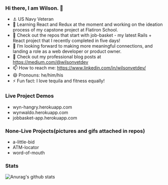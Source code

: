 ### Hi there, I am Wilson. 👋

<!--
- 👯 I’m looking to collaborate on ...
- 🤔 I’m looking for help with ...
- 🔭 I’m currently finished with my Module 3 project(a-little-bid) at Flatiron utilizing vanilla JS and a rails API that I built.
**wilsonvetdev/wilsonvetdev** is a ✨ _special_ ✨ repository because its `README.md` (this file) appears on your GitHub profile.

Here are some ideas to get you started:
-->

- ⚓️ US Navy Veteran
- 🌱 Learning React and Redux at the moment and working on the ideation process of my capstone project at Flatiron School. 
- 🐥 Check out the repos that start with job-basket - my latest Rails + React project that I recently completed in five days!
- 🤔 I’m looking forward to making more meaningful connections, and landing a role as a web developer or product owner.
- 💬 Check out my professional blog posts at https://medium.com/@wilsonvetdev 
- 📫 How to reach me: https://www.linkedin.com/in/wilsonvetdev/
- 😄 Pronouns: he/him/his
- ⚡ Fun fact: I love tequila and fitness equally!

### Live Project Demos
- wyn-hangry.herokuapp.com
- wynwaldo.herokuapp.com
- jobbasket-app.herokuapp.com

### None-Live Projects(pictures and gifs attached in repos)
- a-little-bid
- ATM-locator
- word-of-mouth

### Stats
![Anurag's github stats](https://github-readme-stats.vercel.app/api?username=wilsonvetdev&show_icons=true&theme=nord)

